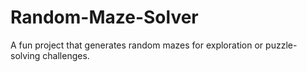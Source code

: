 # Random-Maze-Solver
A fun project that generates random mazes for exploration or puzzle-solving challenges.
